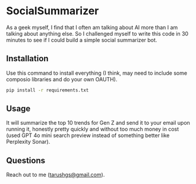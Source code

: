 # SocialSummarizer
As a geek myself, I find that I often am talking about AI more than I am talking about anything else. So I challenged myself to write this code in 30 minutes to see if I could build a simple social summarizer bot.

## Installation
Use this command to install everything (I think, may need to include some composio libraries and do your own OAUTH).

```bash
pip install -r requirements.txt
```
## Usage
It will summarize the top 10 trends for Gen Z and send it to your email upon running it, honestly pretty quickly and without too much money in cost (used GPT 4o mini search preview instead of something better like Perplexity Sonar).

## Questions
Reach out to me (tarushgs@gmail.com).

